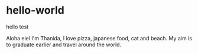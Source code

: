 # hello-world
hello test

Aloha eiei
I'm Thanida, I love pizza, japanese food, cat and beach. 
My aim is to graduate earlier and travel around the world.
